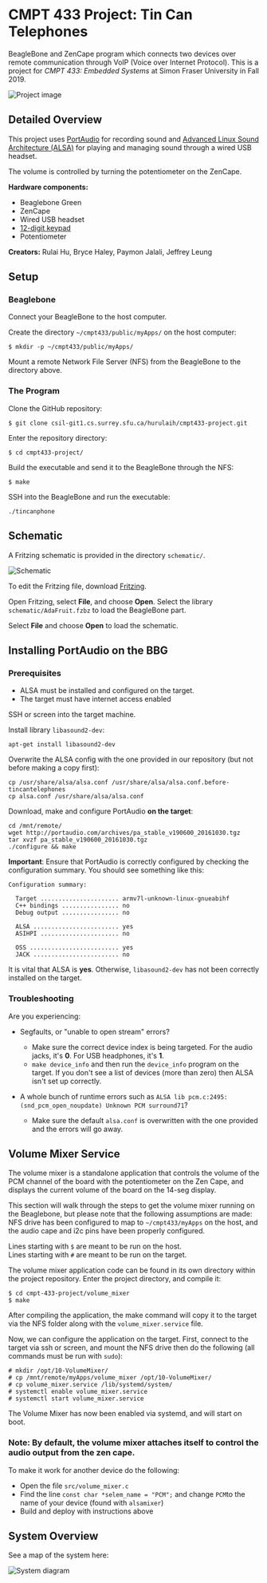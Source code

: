 # CMPT 433 Project: Tin Can Telephones

BeagleBone and ZenCape program which connects two devices over remote communication through VoIP (Voice over Internet Protocol). This is a project for _CMPT 433: Embedded Systems_ at Simon Fraser University in Fall 2019.

![Project image](readme-img/board.jpg)

## Detailed Overview

This project uses [PortAudio](http://www.portaudio.com/) for recording sound and [Advanced Linux Sound Architecture (ALSA)](https://alsa-project.org/) for playing and managing sound through a wired USB headset.

The volume is controlled by turning the potentiometer on the ZenCape.

**Hardware components:**
  * Beaglebone Green
  * ZenCape
  * Wired USB headset
  * [12-digit keypad](https://www.rpelectronics.com/12key-12-key-keypad-common-ground.html)
  * Potentiometer

**Creators:** Rulai Hu, Bryce Haley, Paymon Jalali, Jeffrey Leung

## Setup

### Beaglebone

Connect your BeagleBone to the host computer.

Create the directory `~/cmpt433/public/myApps/` on the host computer:
```shell
$ mkdir -p ~/cmpt433/public/myApps/
```

Mount a remote Network File Server (NFS) from the BeagleBone to the directory above.

### The Program

Clone the GitHub repository:
```shell
$ git clone csil-git1.cs.surrey.sfu.ca/hurulaih/cmpt433-project.git
```

Enter the repository directory:
```shell
$ cd cmpt433-project/
```

Build the executable and send it to the BeagleBone through the NFS:
```shell
$ make
```

SSH into the BeagleBone and run the executable:
```shell
./tincanphone
```

## Schematic

A Fritzing schematic is provided in the directory `schematic/`.

![Schematic](schematic/schematic.png)

To edit the Fritzing file, download [Fritzing](https://fritzing.org/download/).

Open Fritzing, select **File**, and choose **Open**. Select the library `schematic/AdaFruit.fzbz` to load the BeagleBone part.

Select **File** and choose **Open** to load the schematic.

## Installing PortAudio on the BBG

### Prerequisites
* ALSA must be installed and configured on the target.
* The target must have internet access enabled

SSH or screen into the target machine.

Install library `libasound2-dev`:
```shell
apt-get install libasound2-dev
```

Overwrite the ALSA config with the one provided in our repository (but not before making a copy first):
```shell
cp /usr/share/alsa/alsa.conf /usr/share/alsa/alsa.conf.before-tincantelephones
cp alsa.conf /usr/share/alsa/alsa.conf
```

Download, make and configure PortAudio **on the target**:
```shell
cd /mnt/remote/
wget http://portaudio.com/archives/pa_stable_v190600_20161030.tgz
tar xvzf pa_stable_v190600_20161030.tgz
./configure && make
```

**Important**: Ensure that PortAudio is correctly configured by checking the configuration summary. You should see something like this:

```
Configuration summary:

  Target ...................... armv7l-unknown-linux-gnueabihf
  C++ bindings ................ no
  Debug output ................ no

  ALSA ........................ yes
  ASIHPI ...................... no

  OSS ......................... yes
  JACK ........................ no
```

It is vital that ALSA is **yes**. Otherwise, `libasound2-dev` has not been correctly installed on the target.

### Troubleshooting

Are you experiencing:

* Segfaults, or "unable to open stream" errors?
  * Make sure the correct device index is being targeted. For the audio jacks, it's **0**. For USB headphones, it's **1**.
  * `make device_info` and then run the `device_info` program on the target. If you don't see a list of devices (more than zero) then ALSA isn't set up correctly.

* A whole bunch of runtime errors such as `ALSA lib pcm.c:2495:(snd_pcm_open_noupdate) Unknown PCM surround71`?
  * Make sure the default `alsa.conf` is overwritten with the one provided and the errors will go away.

## Volume Mixer Service

The volume mixer is a standalone application that controls the volume of the PCM channel of the board with the potentiometer on the Zen Cape, and displays the current volume of the board on the 14-seg display.

 This section will walk through the steps to get the volume mixer running on the Beaglebone, but please note that the following assumptions are made: NFS drive has been configured to map to `~/cmpt433/myApps` on the host, and the audio cape and i2c pins have been properly configured.

Lines starting with `$` are meant to be run on the host.  
Lines starting with `#` are meant to be run on the target.

The volume mixer application code can be found in its own directory within the project repository. Enter the project directory, and compile it:

```shell
$ cd cmpt-433-project/volume_mixer
$ make
```

After compiling the application, the make command will copy it to the target via the NFS folder along with the `volume_mixer.service` file.

Now, we can configure the application on the target. First, connect to the target via ssh or screen, and mount the NFS drive then do the following (all commands must be run with `sudo`):

```
# mkdir /opt/10-VolumeMixer/
# cp /mnt/remote/myApps/volume_mixer /opt/10-VolumeMixer/
# cp volume_mixer.service /lib/systemd/system/
# systemctl enable volume_mixer.service
# systemctl start volume_mixer.service
```

The Volume Mixer has now been enabled via systemd, and will start on boot.

### Note: By default, the volume mixer attaches itself to control the audio output from the zen cape.
To make it work for another device do the following:

* Open the file `src/volume_mixer.c`
* Find the line `const char *selem_name = "PCM";` and change `PCM`to the name of your device (found with `alsamixer`)
* Build and deploy with instructions above



## System Overview

See a map of the system here:

![System diagram](./system-diagram/system-diagram.svg)